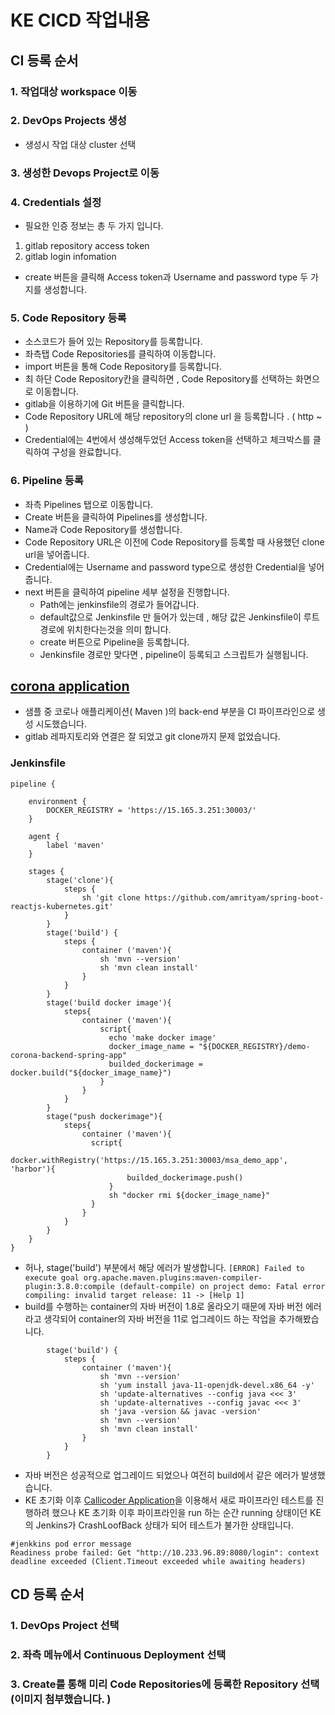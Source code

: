# KE CICD 작업내용

## CI 등록 순서
### 1. 작업대상 workspace 이동
### 2. DevOps Projects 생성
- 생성시 작업 대상 cluster 선택
### 3. 생성한 Devops Project로 이동
### 4. Credentials 설정
- 필요한 인증 정보는 총 두 가지 입니다.
1. gitlab repository access token
2. gitlab login infomation
- create 버튼을 클릭해 Access token과 Username and password type 두 가지를 생성합니다.
### 5. Code Repository 등록
- 소스코드가 들어 있는 Repository를 등록합니다.
- 좌측탭 Code Repositories를 클릭하여 이동합니다.
- import 버튼을 통해 Code Repository를 등록합니다.
- 최 하단 Code Repository칸을 클릭하면 , Code Repository를 선택하는 화면으로 이동합니다.
- gitlab을 이용하기에 Git 버튼을 클릭합니다.
- Code Repository URL에 해당 repository의 clone url 을 등록합니다 . ( http ~ )
- Credential에는 4번에서 생성해두었던 Access token을 선택하고 체크박스를 클릭하여 구성을 완료합니다.
### 6. Pipeline 등록
- 좌측 Pipelines 탭으로 이동합니다.
- Create 버튼을 클릭하여 Pipelines를 생성합니다.
- Name과 Code Repository를 생성합니다.
- Code Repository URL은 이전에 Code Repository를 등록할 때 사용했던 clone url을 넣어줍니다.
- Credential에는 Username and password type으로 생성한 Credential을 넣어줍니다.
- next 버튼을 클릭하여 pipeline 세부 설정을 진행합니다.
	- Path에는 jenkinsfile의 경로가 들어갑니다.
	- default값으로 Jenkinsfile 만 들어가 있는데 , 해당 값은 Jenkinsfile이 루트 경로에 위치한다는것을 의미 합니다.
	- create 버튼으로 Pipeline을 등록합니다.
	- Jenkinsfile 경로만 맞다면 , pipeline이 등록되고 스크립트가 실행됩니다.


##  [corona application](https://gitlab.kuberix.co.kr/kuberix/corona-tracker-backend-cicdtestapp)
- 샘플 중 코로나 애플리케이션( Maven )의 back-end 부분을 CI 파이프라인으로 생성 시도했습니다.
- gitlab 레파지토리와 연결은 잘 되었고 git clone까지 문제 없었습니다. 
### Jenkinsfile
```
pipeline {

    environment {
        DOCKER_REGISTRY = 'https://15.165.3.251:30003/'
    }

    agent {
        label 'maven'
    }

    stages {
        stage('clone'){
            steps {
                sh 'git clone https://github.com/amrityam/spring-boot-reactjs-kubernetes.git'
            }
        }
        stage('build') {
            steps {
                container ('maven'){
                    sh 'mvn --version'
                    sh 'mvn clean install'
                }
            }
        }        
        stage('build docker image'){
            steps{
                container ('maven'){
                    script{
                      echo 'make docker image'
                      docker_image_name = "${DOCKER_REGISTRY}/demo-corona-backend-spring-app"
                      builded_dockerimage = docker.build("${docker_image_name}")
                    }
                }       
            }
        }
        stage("push dockerimage"){
            steps{
                container ('maven'){
                  script{
                      docker.withRegistry('https://15.165.3.251:30003/msa_demo_app', 'harbor'){
                          builded_dockerimage.push()
                      }
                      sh "docker rmi ${docker_image_name}"
                  }
                }
            }
        }
    }
}
```

- 허나, stage('build') 부분에서 해당 에러가 발생합니다.
```[ERROR] Failed to execute goal org.apache.maven.plugins:maven-compiler-plugin:3.8.0:compile (default-compile) on project demo: Fatal error compiling: invalid target release: 11 -> [Help 1]```
- build를 수행하는 container의 자바 버전이 1.8로 올라오기 때문에 자바 버전 에러라고 생각되어 container의 자바 버전을 11로 업그레이드 하는 작업을 추가해봤습니다.
```
        stage('build') {
            steps {
                container ('maven'){
                    sh 'mvn --version'
                    sh 'yum install java-11-openjdk-devel.x86_64 -y'
                    sh 'update-alternatives --config java <<< 3'
                    sh 'update-alternatives --config javac <<< 3'
                    sh 'java -version && javac -version'
                    sh 'mvn --version'
                    sh 'mvn clean install'
                }
            }
        }    
```
- 자바 버전은 성공적으로 업그레이드 되었으나 여전히 build에서 같은 에러가 발생했습니다.
- KE 초기화 이후 [Callicoder Application](https://gitlab.kuberix.co.kr/kuberix/callicoder)을 이용해서 새로 파이프라인 테스트를 진행하려 했으나 KE 초기화 이후 파이프라인을 run 하는 순간 running 상태이던 KE의 Jenkins가 CrashLoofBack 상태가 되어 테스트가 불가한 상태입니다.
```
#jenkkins pod error message
Readiness probe failed: Get "http://10.233.96.89:8080/login": context deadline exceeded (Client.Timeout exceeded while awaiting headers)
```

## CD 등록 순서
### 1. DevOps Project 선택
### 2. 좌측 메뉴에서 Continuous Deployment 선택
### 3. Create를 통해 미리 Code Repositories에 등록한 Repository 선택 (이미지 첨부했습니다. )
